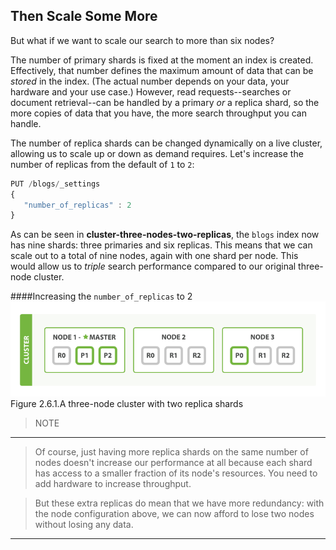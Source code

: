 ## Then Scale Some More

But what if we want to scale our search to more than six nodes?

The number of primary shards is fixed at the moment an<!--((("indices", "fixed number of primary shards")))((("primary shards", "fixed number in an index")))--> index is created.
Effectively, that number defines the maximum amount of data that can be
_stored_ in the index.  (The actual number depends on your data, your hardware
and your use case.) However, read requests--searches or document retrieval--can be handled by a primary _or_ a replica shard, so the more copies of
data that you have, the more search throughput you can handle.

The number of <!--((("scaling", "increasing number of replica shards")))-->replica shards can be changed dynamically on a live cluster,
allowing us to scale up or down as demand requires. Let's increase the number
of replicas from the default of `1` to `2`:

``` js
PUT /blogs/_settings
{
   "number_of_replicas" : 2
}
```

<!--// SENSE: 020_Distributed_Cluster/30_Replicas.json-->

As can be seen in __cluster-three-nodes-two-replicas__, the `blogs` index now
has nine shards: three primaries and six replicas. This means that we can scale out to
a total of nine nodes, again with one shard per node. This would allow us to
_triple_ search performance compared to our original three-node cluster.


####Increasing the `number_of_replicas` to 2
!["A three-node cluster with two replica shards"](../images/elas_0205.png)
Figure 2.6.1.A three-node cluster with two replica shards




> NOTE
***
> Of course, just having more replica shards on the same number of nodes doesn't
increase our performance at all because each shard has access to a smaller
fraction of its node's resources.  You need to add hardware to increase
throughput.

> But these extra replicas do mean that we have more redundancy: with the node
configuration above, we can now afford to lose two nodes without losing any
data.
***

<!--
==== Then Scale Some More

But what if we want to scale our search to more than six nodes?

The number of primary shards is fixed at the moment an((("indices", "fixed number of primary shards")))((("primary shards", "fixed number in an index"))) index is created.
Effectively, that number defines the maximum amount of data that can be
_stored_ in the index.  (The actual number depends on your data, your hardware
and your use case.) However, read requests--searches or document retrieval--can be handled by a primary _or_ a replica shard, so the more copies of
data that you have, the more search throughput you can handle.

The number of ((("scaling", "increasing number of replica shards")))replica shards can be changed dynamically on a live cluster,
allowing us to scale up or down as demand requires. Let's increase the number
of replicas from the default of `1` to `2`:

[source,js]
--------------------------------------------------
PUT /blogs/_settings
{
   "number_of_replicas" : 2
}
--------------------------------------------------
// SENSE: 020_Distributed_Cluster/30_Replicas.json

As can be seen in <<cluster-three-nodes-two-replicas>>, the `blogs` index now
has nine shards: three primaries and six replicas. This means that we can scale out to
a total of nine nodes, again with one shard per node. This would allow us to
_triple_ search performance compared to our original three-node cluster.

[[cluster-three-nodes-two-replicas]]
.Increasing the `number_of_replicas` to 2
image::images/elas_0205.png["A three-node cluster with two replica shards"]


[NOTE]
===================================================

Of course, just having more replica shards on the same number of nodes doesn't
increase our performance at all because each shard has access to a smaller
fraction of its node's resources.  You need to add hardware to increase
throughput.

But these extra replicas do mean that we have more redundancy: with the node
configuration above, we can now afford to lose two nodes without losing any
data.

===================================================

-->
